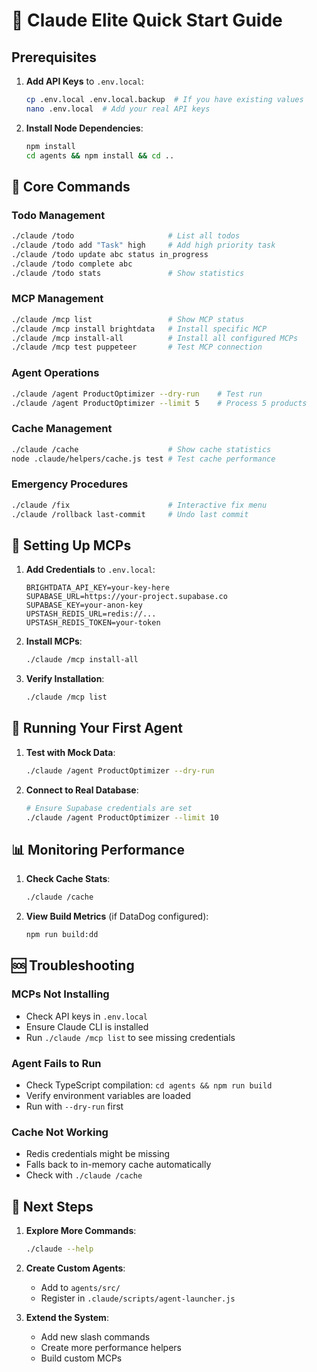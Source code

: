 # 🚀 Claude Elite Quick Start Guide

## Prerequisites

1. **Add API Keys** to `.env.local`:

   ```bash
   cp .env.local .env.local.backup  # If you have existing values
   nano .env.local  # Add your real API keys
   ```

2. **Install Node Dependencies**:

   ```bash
   npm install
   cd agents && npm install && cd ..
   ```

## 🎯 Core Commands

### Todo Management

```bash
./claude /todo                     # List all todos
./claude /todo add "Task" high     # Add high priority task
./claude /todo update abc status in_progress
./claude /todo complete abc
./claude /todo stats               # Show statistics
```

### MCP Management

```bash
./claude /mcp list                 # Show MCP status
./claude /mcp install brightdata   # Install specific MCP
./claude /mcp install-all          # Install all configured MCPs
./claude /mcp test puppeteer       # Test MCP connection
```

### Agent Operations

```bash
./claude /agent ProductOptimizer --dry-run    # Test run
./claude /agent ProductOptimizer --limit 5    # Process 5 products
```

### Cache Management

```bash
./claude /cache                    # Show cache statistics
node .claude/helpers/cache.js test # Test cache performance
```

### Emergency Procedures

```bash
./claude /fix                      # Interactive fix menu
./claude /rollback last-commit     # Undo last commit
```

## 🔌 Setting Up MCPs

1. **Add Credentials** to `.env.local`:

   ```env
   BRIGHTDATA_API_KEY=your-key-here
   SUPABASE_URL=https://your-project.supabase.co
   SUPABASE_KEY=your-anon-key
   UPSTASH_REDIS_URL=redis://...
   UPSTASH_REDIS_TOKEN=your-token
   ```

2. **Install MCPs**:

   ```bash
   ./claude /mcp install-all
   ```

3. **Verify Installation**:

   ```bash
   ./claude /mcp list
   ```

## 🤖 Running Your First Agent

1. **Test with Mock Data**:

   ```bash
   ./claude /agent ProductOptimizer --dry-run
   ```

2. **Connect to Real Database**:

   ```bash
   # Ensure Supabase credentials are set
   ./claude /agent ProductOptimizer --limit 10
   ```

## 📊 Monitoring Performance

1. **Check Cache Stats**:

   ```bash
   ./claude /cache
   ```

2. **View Build Metrics** (if DataDog configured):

   ```bash
   npm run build:dd
   ```

## 🆘 Troubleshooting

### MCPs Not Installing

- Check API keys in `.env.local`
- Ensure Claude CLI is installed
- Run `./claude /mcp list` to see missing credentials

### Agent Fails to Run

- Check TypeScript compilation: `cd agents && npm run build`
- Verify environment variables are loaded
- Run with `--dry-run` first

### Cache Not Working

- Redis credentials might be missing
- Falls back to in-memory cache automatically
- Check with `./claude /cache`

## 🎉 Next Steps

1. **Explore More Commands**:

   ```bash
   ./claude --help
   ```

2. **Create Custom Agents**:
   - Add to `agents/src/`
   - Register in `.claude/scripts/agent-launcher.js`

3. **Extend the System**:
   - Add new slash commands
   - Create more performance helpers
   - Build custom MCPs